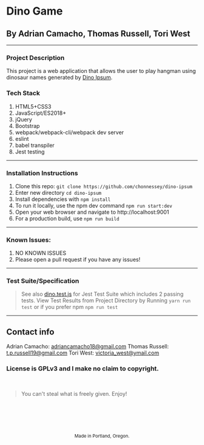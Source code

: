 # Dino Game
## By Adrian Camacho, Thomas Russell, Tori West

---

### Project Description

This project is a web application that allows the user to play hangman using dinosaur names generated by [Dino Ipsum](https://dinoipsum.herokuapp.com/#res).

### Tech Stack
1. HTML5+CSS3
2. JavaScript/ES2018+
3. jQuery
4. Bootstrap
5. webpack/webpack-cli/webpack dev server
6. eslint
7. babel transpiler
8. Jest testing
---

### Installation Instructions
1. Clone this repo: `git clone https://github.com/chonnessey/dino-ipsum`
2. Enter new directory `cd dino-ipsum`
3. Install dependencies with `npm install`
4. To run it locally, use the npm dev command `npm run start:dev`
5. Open your web browser and navigate to http://localhost:9001
6. For a production build, use `npm run build`
---
### Known Issues:
1. NO KNOWN ISSUES
2. Please open a pull request if you have any issues!
---
### Test Suite/Specification

> See also [dino.test.js](https://github.com/chonnessey/dino-ipsum/tree/main/__tests__) for Jest Test Suite which includes 2 passing tests. View Test Results from Project Directory by Running `yarn run test` or if you prefer npm `npm run test`

---
## Contact info

Adrian Camacho: <adriancamacho18@gmail.com>
Thomas Russell: <t.p.russell19@gmail.com>
Tori West: <victoria_west@ymail.com>

### License is GPLv3 and I make no claim to copyright. 
<br />

> You can't steal what is freely given. Enjoy!

<br />
<br />
<br />
<br />
<p align="center">
  <small>Made in Portland, Oregon. </small>
</p>
